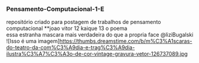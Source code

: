 ### Pensamento-Computacional-1-E
repositório criado para postagem de trabalhos de pensamento computacional
**joao vitor 12 kaique 13 
   o poema    
essa estranha
mascara mais
verdadeira do 
que a propria 
     face
@liziBugalski
![Isso é uma imagem]https://thumbs.dreamstime.com/b/m%C3%A1scaras-do-teatro-da-com%C3%A9dia-e-trag%C3%A9dia-ilustra%C3%A7%C3%A3o-de-cor-vintage-gravura-vetor-126737089.jpg

